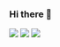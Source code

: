 ### Hi there 👋

<!--
**HouFeifly/HouFeiFly** is a ✨ _special_ ✨ repository because its `README.md` (this file) appears on your GitHub profile.

Here are some ideas to get you started:

- 🔭 I’m currently working on ...
- 🌱 I’m currently learning ...
- 👯 I’m looking to collaborate on ...
- 🤔 I’m looking for help with ...
- 💬 Ask me about ...
- 📫 How to reach me: ...
- 😄 Pronouns: ...
- ⚡ Fun fact: ...
-->
![](https://img.shields.io/badge/java-1.0-brightgreen)
![](https://github-readme-activity-graph.cyclic.app/graph?username=houfeifly&theme=dracula)
![](https://github-readme-stats.vercel.app/api?username=houfeifly&show_icons=true&theme=transparent)
